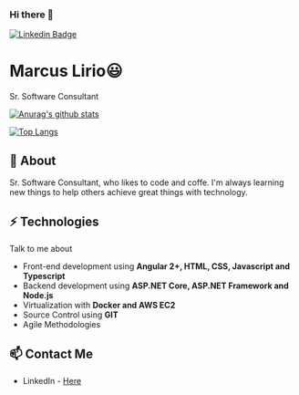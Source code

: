 ### Hi there 👋
[![Linkedin Badge](https://img.shields.io/badge/-Marcus&#8208;Lirio-blue?style=flat-square&logo=Linkedin&logoColor=white&link=https://www.linkedin.com/in/marcus-vinicius-lirio-a61ab8202/)](https://www.linkedin.com/in/marcus-vinicius-lirio-a61ab8202/)

# Marcus Lirio😃
Sr. Software Consultant

[![Anurag's github stats](https://github-readme-stats.vercel.app/api?username=MarcusLirio&count_private=true)](https://github.com/anuraghazra/github-readme-stats)

[![Top Langs](https://github-readme-stats.vercel.app/api/top-langs/?username=MarcusLirio)](https://github.com/anuraghazra/github-readme-stats)

## 🧐 About
Sr. Software Consultant, who likes to code and coffe. I'm always learning new things to help others achieve great things with technology.

## ⚡ Technologies
Talk to me about
- Front-end development using **Angular 2+, HTML, CSS, Javascript and Typescript**
- Backend development using **ASP.NET Core, ASP.NET Framework and Node.js**
- Virtualization with **Docker and AWS EC2**
- Source Control using **GIT**
- Agile Methodologies

## 📫 Contact Me
- LinkedIn - [Here](https://www.linkedin.com/in/marcus-vinicius-lirio-a61ab8202/)
